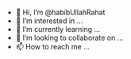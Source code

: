 - 👋 Hi, I’m @habibUllahRahat
- 👀 I’m interested in ...
- 🌱 I’m currently learning ...
- 💞️ I’m looking to collaborate on ...
- 📫 How to reach me ...

<!---
habibUllahRahat/habibUllahRahat is a ✨ special ✨ repository because its `README.md` (this file) appears on your GitHub profile.
You can click the Preview link to take a look at your changes.
--->

